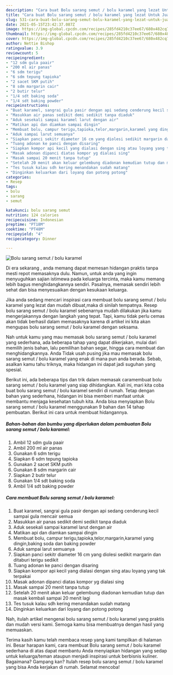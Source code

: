 ```yaml
---
description: "Cara buat Bolu sarang semut / bolu karamel yang lezat Untuk Jualan"
title: "Cara buat Bolu sarang semut / bolu karamel yang lezat Untuk Jualan"
slug: 531-cara-buat-bolu-sarang-semut-bolu-karamel-yang-lezat-untuk-jualan
date: 2021-05-15T23:42:37.087Z
image: https://img-global.cpcdn.com/recipes/285fd4210c37ee67/680x482cq70/bolu-sarang-semut-bolu-karamel-foto-resep-utama.jpg
thumbnail: https://img-global.cpcdn.com/recipes/285fd4210c37ee67/680x482cq70/bolu-sarang-semut-bolu-karamel-foto-resep-utama.jpg
cover: https://img-global.cpcdn.com/recipes/285fd4210c37ee67/680x482cq70/bolu-sarang-semut-bolu-karamel-foto-resep-utama.jpg
author: Nettie Bishop
ratingvalue: 3.9
reviewcount: 5
recipeingredient:
- "12 sdm gula paair"
- "200 ml air panas"
- "6 sdm terigu"
- "6 sdm tepung tapioka"
- "2 sacet SKM putih"
- "8 sdm margarin cair"
- "2 butir telur"
- "1/4 sdt baking soda"
- "1/4 sdt baking powder"
recipeinstructions:
- "Buat karamel, sangrai gula pasir dengan api sedang cenderung kecil sampai gula mencair semua"
- "Masukkan air panas sedikit demi sedikit tanpa diaduk"
- "Aduk sesekali sampai karamel larut dengan air"
- "Matikan api dan diamkan sampai dingin"
- "Membuat bolu, campur terigu,tapioka,telor,margarin,karamel yang dingin,baking soda dan baking powder"
- "Aduk sampai larut semuanya"
- "Siapkan panci sekitr diameter 16 cm yang diolesi sedikit margarin dan ditaburi terigu sedikit"
- "Tuang adonan ke panci dengan disaring"
- "Siapkan kompor api kecil yang dialasi dengan sing atau loyang yang tak terpakai"
- "Masak adonan dipanci diatas kompor yg dialasi sing"
- "Masak sampai 20 menit tanpa tutup"
- "Setelah 20 menit akan keluar gelembung diadonan kemudian tutup dan masak kembali sampai 20 menit lagi"
- "Tes tusuk kalau sdh kering menandakan sudah matang"
- "Dinginkan keluarkan dari loyang dan potong potong"
categories:
- Resep
tags:
- bolu
- sarang
- semut

katakunci: bolu sarang semut 
nutrition: 124 calories
recipecuisine: Indonesian
preptime: "PT18M"
cooktime: "PT48M"
recipeyield: "4"
recipecategory: Dinner

---
```



![Bolu sarang semut / bolu karamel](https://img-global.cpcdn.com/recipes/285fd4210c37ee67/680x482cq70/bolu-sarang-semut-bolu-karamel-foto-resep-utama.jpg)

Di era  sekarang , anda memang dapat memesan hidangan praktis tanpa mesti repot memasaknya dulu. Namun, untuk anda yang ingin menyuguhkan sajian istimewa pada keluarga tercinta, maka kamu memang lebih bagus menghidangkannya sendiri. Pasalnya, memasak sendiri lebih sehat dan bisa menyesuaikan dengan kesukaan keluarga.

Jika anda sedang mencari inspirasi cara membuat bolu sarang semut / bolu karamel yang lezat dan mudah dibuat,maka di sinilah tempatnya. Resep bolu sarang semut / bolu karamel  sebenarnya mudah dilakukan jika kamu mengerjakannya dengan langkah yang tepat. Tapi, kamu tidak perlu cemas akan tidak berhasil dalam memasaknya 
karena di artikel ini kita akan mengupas bolu sarang semut / bolu karamel dengan seksama.  



Nah untuk kamu yang mau memasak bolu sarang semut / bolu karamel yang sederhana, ada beberapa tahap yang dapat dikerjakan, mulai dari memilih jenis bahan, lalu pemilihan bahan segar, hingga cara membuat dan menghidangkannya. Anda Tidak usah pusing jika mau memasak bolu sarang semut / bolu karamel yang enak di mana pun anda berada. Sebab, asalkan kamu  tahu triknya, maka hidangan ini dapat jadi suguhan yang spesial.

Berikut ini, ada beberapa tips dan trik dalam memasak caramembuat bolu sarang semut / bolu karamel yang siap dihidangkan. Kali ini, mari kita coba buat bolu sarang semut / bolu karamel sendiri di rumah. Tetap dengan bahan yang sederhana, hidangan ini bisa memberi manfaat untuk membantu menjaga kesehatan tubuh kita. Anda bisa menyiapkan Bolu sarang semut / bolu karamel menggunakan 9 bahan dan 14 tahap pembuatan. Berikut ini cara untuk membuat hidangannya.

<!--inarticleads1-->

##### Bahan-bahan dan bumbu yang diperlukan dalam pembuatan Bolu sarang semut / bolu karamel:

1. Ambil 12 sdm gula paair
1. Ambil 200 ml air panas
1. Gunakan 6 sdm terigu
1. Siapkan 6 sdm tepung tapioka
1. Gunakan 2 sacet SKM putih
1. Gunakan 8 sdm margarin cair
1. Siapkan 2 butir telur
1. Gunakan 1/4 sdt baking soda
1. Ambil 1/4 sdt baking powder




<!--inarticleads2-->

##### Cara membuat Bolu sarang semut / bolu karamel:

1. Buat karamel, sangrai gula pasir dengan api sedang cenderung kecil sampai gula mencair semua
1. Masukkan air panas sedikit demi sedikit tanpa diaduk
1. Aduk sesekali sampai karamel larut dengan air
1. Matikan api dan diamkan sampai dingin
1. Membuat bolu, campur terigu,tapioka,telor,margarin,karamel yang dingin,baking soda dan baking powder
1. Aduk sampai larut semuanya
1. Siapkan panci sekitr diameter 16 cm yang diolesi sedikit margarin dan ditaburi terigu sedikit
1. Tuang adonan ke panci dengan disaring
1. Siapkan kompor api kecil yang dialasi dengan sing atau loyang yang tak terpakai
1. Masak adonan dipanci diatas kompor yg dialasi sing
1. Masak sampai 20 menit tanpa tutup
1. Setelah 20 menit akan keluar gelembung diadonan kemudian tutup dan masak kembali sampai 20 menit lagi
1. Tes tusuk kalau sdh kering menandakan sudah matang
1. Dinginkan keluarkan dari loyang dan potong potong




Nah, itulah artikel mengenai  bolu sarang semut / bolu karamel  yang praktis dan mudah versi kami. Semoga kamu bisa membuatnya dengan hasil yang memuaskan. 

Terima kasih kamu telah membaca resep yang kami tampilkan di halaman ini. Besar harapan kami, cara membuat  Bolu sarang semut / bolu karamel sederhana di atas dapat membantu Anda menyiapkan hidangan yang sedap untuk keluarga/teman ataupun menjadi inspirasi untuk berbisnis kuliner. Bagaimana? Gampang kan? Itulah resep bolu sarang semut / bolu karamel yang bisa Anda kerjakan di rumah. Selamat mencoba!

